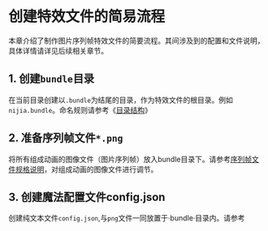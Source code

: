 # 创建特效文件的简易流程

本章介绍了制作图片序列帧特效文件的简要流程。其间涉及到的配置和文件说明，具体详情请详见后续相关章节。

## 1. 创建`bundle`目录
在当前目录创建以`.bundle`为结尾的目录，作为特效文件的根目录。例如`nijia.bundle`。命名规则请参考《[目录结构](frame-structure.md)》
## 2. 准备序列帧文件`*.png`
将所有组成动画的图像文件（图片序列帧）放入bundle目录下。请参考[序列帧文件规格说明](frame-spec.md)，对组成动画的图像文件进行调节。
## 3. 创建魔法配置文件config.json
创建纯文本文件`config.json`,与`png`文件一同放置于·bundle·目录内。请参考
